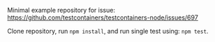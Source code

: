 Minimal example repository for issue: https://github.com/testcontainers/testcontainers-node/issues/697

Clone repository, run `npm install`, and run single test using: `npm test`.
